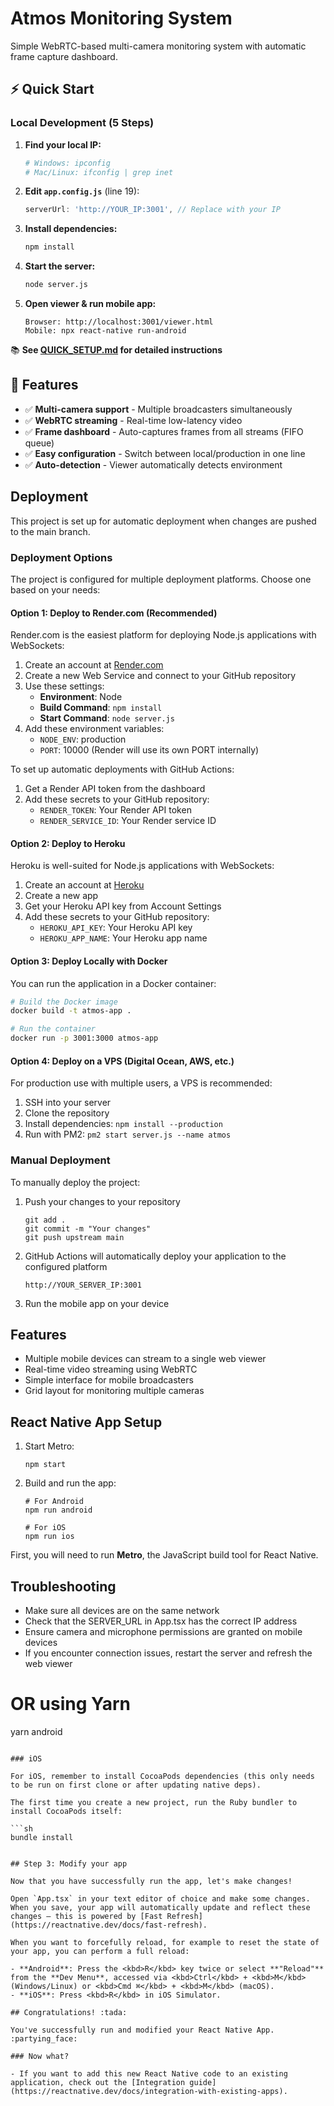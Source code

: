 # Atmos Monitoring System

Simple WebRTC-based multi-camera monitoring system with automatic frame capture dashboard.

## ⚡ Quick Start

### Local Development (5 Steps)

1. **Find your local IP:**
   ```bash
   # Windows: ipconfig
   # Mac/Linux: ifconfig | grep inet
   ```

2. **Edit `app.config.js`** (line 19):
   ```javascript
   serverUrl: 'http://YOUR_IP:3001', // Replace with your IP
   ```

3. **Install dependencies:**
   ```bash
   npm install
   ```

4. **Start the server:**
   ```bash
   node server.js
   ```

5. **Open viewer & run mobile app:**
   ```
   Browser: http://localhost:3001/viewer.html
   Mobile: npx react-native run-android
   ```

📚 **See [QUICK_SETUP.md](QUICK_SETUP.md) for detailed instructions**

## 🌟 Features

- ✅ **Multi-camera support** - Multiple broadcasters simultaneously
- ✅ **WebRTC streaming** - Real-time low-latency video
- ✅ **Frame dashboard** - Auto-captures frames from all streams (FIFO queue)
- ✅ **Easy configuration** - Switch between local/production in one line
- ✅ **Auto-detection** - Viewer automatically detects environment

## Deployment

This project is set up for automatic deployment when changes are pushed to the main branch.

### Deployment Options

The project is configured for multiple deployment platforms. Choose one based on your needs:

#### Option 1: Deploy to Render.com (Recommended)

Render.com is the easiest platform for deploying Node.js applications with WebSockets:

1. Create an account at [Render.com](https://render.com)
2. Create a new Web Service and connect to your GitHub repository
3. Use these settings:
   - **Environment**: Node
   - **Build Command**: `npm install`
   - **Start Command**: `node server.js`
4. Add these environment variables:
   - `NODE_ENV`: production
   - `PORT`: 10000 (Render will use its own PORT internally)

To set up automatic deployments with GitHub Actions:
1. Get a Render API token from the dashboard
2. Add these secrets to your GitHub repository:
   - `RENDER_TOKEN`: Your Render API token
   - `RENDER_SERVICE_ID`: Your Render service ID

#### Option 2: Deploy to Heroku

Heroku is well-suited for Node.js applications with WebSockets:

1. Create an account at [Heroku](https://heroku.com)
2. Create a new app
3. Get your Heroku API key from Account Settings
4. Add these secrets to your GitHub repository:
   - `HEROKU_API_KEY`: Your Heroku API key
   - `HEROKU_APP_NAME`: Your Heroku app name

#### Option 3: Deploy Locally with Docker

You can run the application in a Docker container:

```sh
# Build the Docker image
docker build -t atmos-app .

# Run the container
docker run -p 3001:3000 atmos-app
```

#### Option 4: Deploy on a VPS (Digital Ocean, AWS, etc.)

For production use with multiple users, a VPS is recommended:

1. SSH into your server
2. Clone the repository
3. Install dependencies: `npm install --production`
4. Run with PM2: `pm2 start server.js --name atmos`

### Manual Deployment

To manually deploy the project:

1. Push your changes to your repository
   ```
   git add .
   git commit -m "Your changes"
   git push upstream main
   ```

2. GitHub Actions will automatically deploy your application to the configured platform
   ```
   http://YOUR_SERVER_IP:3001
   ```

3. Run the mobile app on your device

## Features

- Multiple mobile devices can stream to a single web viewer
- Real-time video streaming using WebRTC
- Simple interface for mobile broadcasters
- Grid layout for monitoring multiple cameras

## React Native App Setup

1. Start Metro:
   ```
   npm start
   ```

2. Build and run the app:
   ```
   # For Android
   npm run android
   
   # For iOS
   npm run ios
   ```

First, you will need to run **Metro**, the JavaScript build tool for React Native.

## Troubleshooting

- Make sure all devices are on the same network
- Check that the SERVER_URL in App.tsx has the correct IP address
- Ensure camera and microphone permissions are granted on mobile devices
- If you encounter connection issues, restart the server and refresh the web viewer

# OR using Yarn
yarn android
```

### iOS

For iOS, remember to install CocoaPods dependencies (this only needs to be run on first clone or after updating native deps).

The first time you create a new project, run the Ruby bundler to install CocoaPods itself:

```sh
bundle install


## Step 3: Modify your app

Now that you have successfully run the app, let's make changes!

Open `App.tsx` in your text editor of choice and make some changes. When you save, your app will automatically update and reflect these changes — this is powered by [Fast Refresh](https://reactnative.dev/docs/fast-refresh).

When you want to forcefully reload, for example to reset the state of your app, you can perform a full reload:

- **Android**: Press the <kbd>R</kbd> key twice or select **"Reload"** from the **Dev Menu**, accessed via <kbd>Ctrl</kbd> + <kbd>M</kbd> (Windows/Linux) or <kbd>Cmd ⌘</kbd> + <kbd>M</kbd> (macOS).
- **iOS**: Press <kbd>R</kbd> in iOS Simulator.

## Congratulations! :tada:

You've successfully run and modified your React Native App. :partying_face:

### Now what?

- If you want to add this new React Native code to an existing application, check out the [Integration guide](https://reactnative.dev/docs/integration-with-existing-apps).

